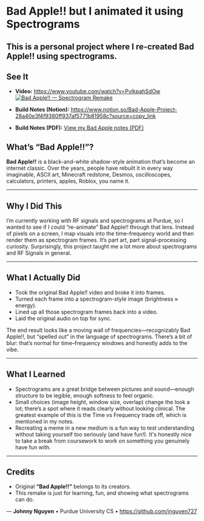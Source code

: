 # Bad Apple!! but I animated it using Spectrograms

This is a personal project where I re-created **Bad Apple!!** using spectrograms. 
---

## See It

- **Video:** https://www.youtube.com/watch?v=PvIkpahSdOw [![Bad Apple!! — Spectrogram Remake](https://img.youtube.com/vi/PvIkpahSdOw/hqdefault.jpg)](https://www.youtube.com/watch?v=PvIkpahSdOw)

- **Build Notes (Notion):** https://www.notion.so/Bad-Apple-Project-28a40e3f4f9380ff937af5771b81958c?source=copy_link
- **Build Notes (PDF):** [View my Bad Apple notes (PDF)](bad_apple_notes.pdf)

## What’s “Bad Apple!!”?

**Bad Apple!!** is a black-and-white shadow-style animation that’s become an internet classic. Over the years, people have rebuilt it in every way imaginable, ASCII art, Minecraft redstone, Desmos, oscilloscopes, calculators, printers, apples, Roblox, you name it.

---

## Why I Did This

I’m currently working with RF signals and spectrograms at Purdue, so I wanted to see if I could “re-animate” Bad Apple!! through that lens. Instead of pixels on a screen, I map visuals into the time–frequency world and then render them as spectrogram frames. It’s part art, part signal-processing curiosity. Surprisingly, this project taught me a lot more about spectrograms and RF Signals in general.

---

## What I Actually Did 

- Took the original Bad Apple!! video and broke it into frames.
- Turned each frame into a spectrogram-style image (brightness ≈ energy).
- Lined up all those spectrogram frames back into a video.
- Laid the original audio on top for sync.

The end result looks like a moving wall of frequencies—recognizably Bad Apple!!, but “spelled out” in the language of spectrograms. There’s a bit of blur: that’s normal for time–frequency windows and honestly adds to the vibe.

---

## What I Learned

- Spectrograms are a great bridge between pictures and sound—enough structure to be legible, enough softness to feel organic.
- Small choices (image height, window size, overlap) change the look a lot; there’s a spot where it reads clearly without looking clinical. The greatest example of this is the Time vs Frequency trade off, which is mentioned in my notes.
- Recreating a meme in a new medium is a fun way to test understanding without taking yourself too seriously (and have fun!). It's honestly nice to take a break from coursework to work on something you genuinely have fun with.


---

## Credits

- Original **“Bad Apple!!”** belongs to its creators.
- This remake is just for learning, fun, and showing what spectrograms can do.

— **Johnny Nguyen** • Purdue University CS • https://github.com/jnguyen727
